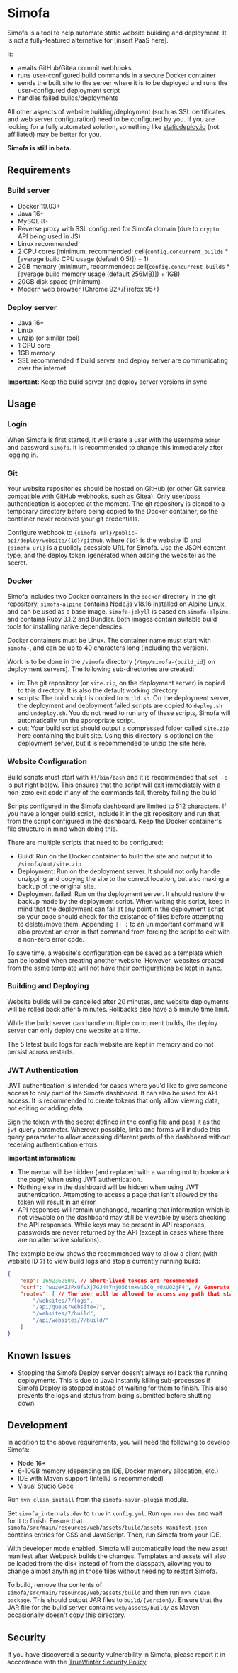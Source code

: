 # Simofa

Simofa is a tool to help automate static website building and deployment. It is not a fully-featured alternative for \[insert PaaS here\].

It:
  - awaits GitHub/Gitea commit webhooks
  - runs user-configured build commands in a secure Docker container
  - sends the built site to the server where it is to be deployed and runs the user-configured deployment script
  - handles failed builds/deployments

All other aspects of website building/deployment (such as SSL certificates and web server configuration) need to be configured by you. If you are looking for a fully automated solution, something like [staticdeploy.io](https://staticdeploy.io/) (not affiliated) may be better for you.

**Simofa is still in beta.**

## Requirements

### Build server
- Docker 19.03+
- Java 16+
- MySQL 8+
- Reverse proxy with SSL configured for Simofa domain (due to `crypto` API being used in JS)
- Linux recommended
- 2 CPU cores (minimum, recommended: ceil(`config.concurrent_builds` \* \[average build CPU usage (default 0.5)\]) + 1)
- 2GB memory (minimum, recommended: ceil(`config.concurrent_builds` \* \[average build memory usage (default 256MB)\]) + 1GB)
- 20GB disk space (minimum)
- Modern web browser (Chrome 92+/Firefox 95+)

### Deploy server
- Java 16+
- Linux
- unzip (or similar tool)
- 1 CPU core
- 1GB memory
- SSL recommended if build server and deploy server are communicating over the internet

**Important:** Keep the build server and deploy server versions in sync

## Usage

### Login

When Simofa is first started, it will create a user with the username `admin` and password `simofa`. It is recommended to change this immediately after logging in.

### Git

Your website repositories should be hosted on GitHub (or other Git service compatible with GitHub webhooks, such as Gitea). Only user/pass authentication is accepted at the moment. The git repository is cloned to a temporary directory before being copied to the Docker container, so the container never receives your git credentials.

Configure webhook to `{simofa_url}/public-api/deploy/website/{id}/github`, where `{id}` is the website ID and `{simofa_url}` is a publicly acessible URL for Simofa. Use the JSON content type, and the deploy token (generated when adding the website) as the secret.

### Docker

Simofa includes two Docker containers in the `docker` directory in the git repository. `simofa-alpine` contains Node.js v18.16 installed on Alpine Linux, and can be used as a base image. `simofa-jekyll` is based on `simofa-alpine`, and contains Ruby 3.1.2 and Bundler. Both images contain suitable build tools for installing native dependencies.

Docker containers must be Linux. The container name must start with `simofa-`, and can be up to 40 characters long (including the version).

Work is to be done in the `/simofa` directory (`/tmp/simofa-{build_id}` on deployment servers). The following sub-directories are created:
- in: The git repository (or `site.zip`, on the deployment server) is copied to this directory. It is also the default working directory.
- scripts: The build script is copied to `build.sh`. On the deployment server, the deployment and deployment failed scripts are copied to `deploy.sh` and `undeploy.sh`. You do not need to run any of these scripts, Simofa will automatically run the appropriate script.
- out: Your build script should output a compressed folder called `site.zip` here containing the built site. Using this directory is optional on the deployment server, but it is recommended to unzip the site here.

### Website Configuration

Build scripts must start with `#!/bin/bash` and it is recommended that `set -e` is put right below. This ensures that the script will exit immediately with a non-zero exit code if any of the commands fail, thereby failing the build.

Scripts configured in the Simofa dashboard are limited to 512 characters. If you have a longer build script, include it in the git repository and run that from the script configured in the dashboard. Keep the Docker container's file structure in mind when doing this.

There are multiple scripts that need to be configured:
- Build: Run on the Docker container to build the site and output it to `/simofa/out/site.zip`
- Deployment: Run on the deployment server. It should not only handle unzipping and copying the site to the correct location, but also making a backup of the original site.
- Deployment failed: Run on the deployment server. It should restore the backup made by the deployment script. When writing this script, keep in mind that the deployment can fail at any point in the deployment script so your code should check for the existance of files before attempting to delete/move them. Appending `|| :` to an unimportant command will also prevent an error in that command from forcing the script to exit with a non-zero error code.

To save time, a website's configuration can be saved as a template which can be loaded when creating another website. However, websites created from the same template will not have their configurations be kept in sync.

### Building and Deploying

Website builds will be cancelled after 20 minutes, and website deployments will be rolled back after 5 minutes. Rollbacks also have a 5 minute time limit.

While the build server can handle multiple concurrent builds, the deploy server can only deploy one website at a time.

The 5 latest build logs for each website are kept in memory and do not persist across restarts.

### JWT Authentication

JWT authentication is intended for cases where you'd like to give someone access to only part of the Simofa dashboard. It can also be used for API access. It is recommended to create tokens that only allow viewing data, not editing or adding data.

Sign the token with the secret defined in the config file and pass it as the `jwt` query parameter. Wherever possible, links and forms will include this query parameter to allow accessing different parts of the dashboard without receiving authentication errors.

**Important information:**
- The navbar will be hidden (and replaced with a warning not to bookmark the page) when using JWT authentication.
- Nothing else in the dashboard will be hidden when using JWT authentication. Attempting to access a page that isn't allowed by the token will result in an error.
- API responses will remain unchanged, meaning that information which is not viewable on the dashboard may still be viewable by users checking the API responses. While keys may be present in API responses, passwords are never returned by the API (except in cases where there are no alternative solutions).


The example below shows the recommended way to allow a client (with website ID `7`) to view build logs and stop a currently running build:
```json
{
	"exp": 1692362509, // Short-lived tokens are recommended
	"csrf": "wuzeMZJPxUfvXj7GJ4t7njO56tmkw16CQ_mUxUO2jF4", // Generate a long random string for each JWT
	"routes": [ // The user will be allowed to access any path that starts with any of these
		"/websites/7/logs",
		"/api/queue?website=7",
		"/websites/7/build",
		"/api/websites/7/build/"
	]
}
```
	
## Known Issues

- Stopping the Simofa Deploy server doesn't always roll back the running deployments. This is due to Java instantly killing sub-processes if Simofa Deploy is stopped instead of waiting for them to finish. This also prevents the logs and status from being submitted before shutting down.

## Development

In addition to the above requirements, you will need the following to develop Simofa:
- Node 16+
- 6-10GB memory (depending on IDE, Docker memory allocation, etc.)
- IDE with Maven support (IntelliJ is recommended)
- Visual Studio Code

Run `mvn clean install` from the `simofa-maven-plugin` module.

Set `simofa_internals.dev` to `true` in `config.yml`. Run `npm run dev` and wait for it to finish. Ensure that `simofa/src/main/resources/web/assets/build/assets-manifest.json` contains entries for CSS and JavaScript. Then, run Simofa from your IDE.

With developer mode enabled, Simofa will automatically load the new asset manifest after Webpack builds the changes. Templates and assets will also be loaded from the disk instead of from the classpath, allowing you to change almost anything in those files without needing to restart Simofa.

To build, remove the contents of `simofa/src/main/resources/web/assets/build` and then run `mvn clean package`. This should output JAR files to `build/{version}/`. Ensure that the JAR file for the build server contains `web/assets/build/` as Maven occasionally doesn't copy this directory.

## Security

If you have discovered a security vulnerability in Simofa, please report it in accordance with the [TrueWinter Security Policy](https://truewinter.dev/legal/security)